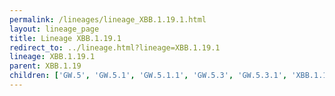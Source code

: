 ```yaml
---
permalink: /lineages/lineage_XBB.1.19.1.html
layout: lineage_page
title: Lineage XBB.1.19.1
redirect_to: ../lineage.html?lineage=XBB.1.19.1
lineage: XBB.1.19.1
parent: XBB.1.19
children: ['GW.5', 'GW.5.1', 'GW.5.1.1', 'GW.5.3', 'GW.5.3.1', 'XBB.1.19.1']
---
```

